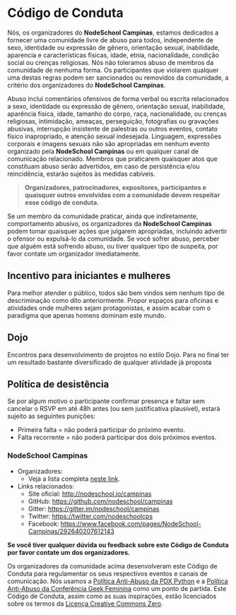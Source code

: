 # Código de Conduta

Nós, os organizadores do **NodeSchool Campinas**, estamos dedicados a fornecer uma comunidade livre de abuso para todos, independente de sexo, identidade ou expressão de gênero, orientação sexual, inabilidade, aparencia e características fisicas, idade, etnia, nacionalidade, condição social ou crenças religiosas. Nós não toleramos abuso de membros da comunidade de nenhuma forma. Os participantes que violarem qualquer uma destas regras podem ser sancionados ou removidos da comunidade, a critério dos organizadores do **NodeSchool Campinas**.

Abuso inclui comentários ofensivos de forma verbal ou escrita relacionados a sexo, identidade ou expressão de gênero, orientação sexual, inabilidade, aparência física, idade, tamanho do corpo, raça, nacionalidade, ou crenças religiosas, intimidação, ameaças, perseguição, fotografias ou gravações abusivas, interrupção insistente de palestras ou outros eventos, contato físico inapropriado, e atenção sexual indesejada. Linguagem, expressões corporais e imagens sexuais não são apropriadas em nenhum evento organizado pela **NodeSchool Campinas** ou em qualquer canal de comunicação relacionado. Membros que praticarem quaisquer atos que constituam abuso serão advertidos, em caso de persistência e/ou reincidência, estarão sujeitos às medidas cabíveis.

> **Organizadores, patrocinadores, expositores, participantes e quaisquer outros envolvidos com a comunidade devem respeitar esse código de conduta.**

Se um membro da comunidade praticar, ainda que indiretamente, comportamento abusivo, os organizadores da **NodeSchool Campinas** podem tomar quaisquer ações que julgarem apropriadas, incluindo advertir o ofensor ou expulsá-lo da comunidade. Se você sofrer abuso, perceber que alguém está sofrendo abuso, ou tiver qualquer tipo de suspeita, por favor contate um organizador imediatamente.

## Incentivo para iniciantes e mulheres

Para melhor atender o público, todos são bem vindos sem nenhum tipo de descriminação como dito anteriormente. Propor espaços para oficinas e atividades onde mulheres sejam protagonistas, e assim acabar com o paradigma que apenas homens dominam este mundo.

## Dojo

Encontros para desenvolvimento de projetos no estilo Dojo. Para no final ter um resultado bastante diversificado de qualquer atividade já proposta

## **Política de desistência**
Se por algum motivo o participante confirmar presença e faltar sem cancelar o RSVP em até 48h antes (ou sem justificativa plausível), estará sujeito as seguintes punições:
* Primeira falta = não poderá participar do próximo evento.
* Falta recorrente = não poderá participar dos dois próximos eventos.

### **NodeSchool Campinas**

* Organizadores:
  * Veja a lista completa [neste link](README.md).
* Links relacionados:
  * Site oficial: http://nodeschool.io/campinas
  * GitHub: https://github.com/nodeschool/campinas
  * Gitter: https://gitter.im/nodeschool/campinas
  * Twitter: https://twitter.com/nodeschoolcps
  * Facebook: https://www.facebook.com/pages/NodeSchool-Campinas/292640207612143

**Se você tiver qualquer dúvida ou feedback sobre este Código de Conduta por favor contate um dos organizadores.**

Os organizadores da comunidade acima desenvolveram este Código de Conduta para regulamentar os seus respectivos eventos e canais de comunicação. Nós usamos a [Política Anti-Abuso da PDX Python](http://www.meetup.com/pdxpython/pages/Code_of_Conduct/) e a [Política Anti-Abuso da Conferência Geek Feminina](http://geekfeminism.wikia.com/wiki/Conference_anti-harassment/Policy) como um ponto de partida. Este Código de Conduta, assim como as suas inspirações, estão licenciados sobre os termos da [Licença Creative Commons Zero](http://creativecommons.org/publicdomain/zero/1.0/).
